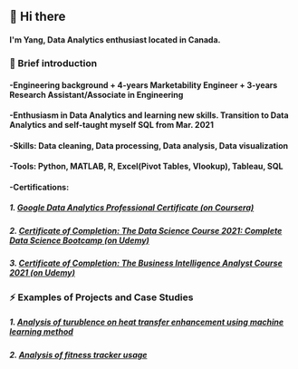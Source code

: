 ## 👋 Hi there
#### I'm Yang, Data Analytics enthusiast located in Canada.

### 🤔 Brief introduction
#### -Engineering background + 4-years Marketability Engineer + 3-years Research Assistant/Associate in Engineering
#### -Enthusiasm in Data Analytics and learning new skills. Transition to Data Analytics and self-taught myself SQL from Mar. 2021
#### -Skills: Data cleaning, Data processing, Data analysis, Data visualization
#### -Tools: Python, MATLAB, R, Excel(Pivot Tables, Vlookup), Tableau, SQL
#### -Certifications:
##### 1. [Google Data Analytics Professional Certificate (on Coursera)](https://www.coursera.org/account/accomplishments/specialization/certificate/KZ68LLVWKS5W)
##### 2. [Certificate of Completion: The Data Science Course 2021: Complete Data Science Bootcamp (on Udemy)](https://udemy-certificate.s3.amazonaws.com/pdf/UC-f817df28-c27c-4a6b-834a-499cf06c7f2a.pdf)
##### 3. [Certificate of Completion: The Business Intelligence Analyst Course 2021 (on Udemy)](https://udemy-certificate.s3.amazonaws.com/pdf/UC-aafa6146-3112-4e65-9866-b321ffb8fe72.pdf)

### ⚡ Examples of Projects and Case Studies
##### 1. [Analysis of turublence on heat transfer enhancement using machine learning method](https://github.com/yang19n/Research-Project-Regression-Analysis)
##### 2. [Analysis of fitness tracker usage](https://github.com/yang19n/Case-Study-Fitness-Tracker-Usage)

<!--
**yang19n/yang19n** is a ✨ _special_ ✨ repository because its `README.md` (this file) appears on your GitHub profile.

Here are some ideas to get you started:

- 🔭 I’m currently working on ...
- 🌱 I’m currently learning ...
- 👯 I’m looking to collaborate on ...
- 🤔 I’m looking for help with ...
- 💬 Ask me about ...
- 📫 How to reach me: ...
- 😄 Pronouns: ...
- ⚡ Fun fact: ...
-->
